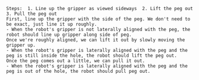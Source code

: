 
    Steps:  1. Line up the gripper as viewed sideways  2. Lift the peg out  3. Pull the peg out
    First, line up the gripper with the side of the peg. We don't need to be exact, just line it up roughly.
    - When the robot's gripper is not laterally aligned with the peg, the robot should line up gripper along side of peg.
    Once we're roughly aligned, we can lift it out by slowly moving the gripper up.
    - When the robot's gripper is laterally aligned with the peg and the peg is still inside the hole, the robot should lift the peg out.
    Once the peg comes out a little, we can pull it out.
    - When the robot's gripper is laterally aligned with the peg and the peg is out of the hole, the robot should pull peg out.